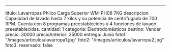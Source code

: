 ---
titulo: Lavarropas Philco Carga Superior WM-PH08 7KG
descripcion: Capacidad de lavado hasta 7 kilos y su potencia de centrifugado de 700
  RPM. Cuenta con 8 programas preestablecidos y 4 funciones de lavado preestablecidas.
cantidad: 1
categoria: Electrodomésticos
destino: Vender
precio: 30000
precioAnterior: 35000
entrega: Junio
foto1: "/images/articulos/lavarropa1.jpg"
foto2: "/images/articulos/lavarropa2.jpg"
foto3:
reservado: false
